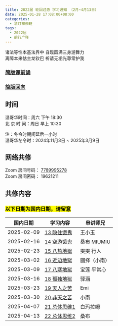 ```yaml
---
title: 2022届 轮回过患 学习通知 （2月~4月13日）
date: 2025-01-28 17:08:00+08:00
categories:
  - 慧灯禅修班
tags:
  - 2022届
  - 前行广释
---
```

诸法等性本基法界中 自现圆满三身游舞力\
离障本来怙主龙钦巴 祈请无垢光尊常护我

### [简版课前诵](https://s3.ap-northeast-1.wasabisys.com/hdcx/hdv/videos/%E5%8A%A0%E8%A1%8C%E7%8F%AD%E7%AE%80%E7%89%88%E8%AF%BE%E5%89%8D%E5%BF%B5%E8%AF%B5.mp4)

### [简版回向](https://s3.ap-northeast-1.wasabisys.com/hdcx/hdv/videos/%E5%9B%9E%E5%90%91(2021%E7%89%88).mp4)

## 时间

温哥华时间：周六 下午 18:30\
北 京 时 间：周日 早上 10:30

注：冬令时期间延后一小时\
温哥华冬令时：2024年11月3日 ~ 2025年3月9日

## 网络共修

Zoom 房间号码： [7789995278](https://us02web.zoom.us/j/7789995278?pwd=VjZmbWJFY2k2K0E5RVB2cTNIQmhqUT09)\
Zoom 房间密码： 19621211

## 共修内容

### <mark>以下日期为国内日期，请留意</mark>

| 国内日期       | 学习内容                                                  | 串讲师兄      |
| ---------- | ----------------------------------------------------- | --------- |
| 2025-02-09 | [13 隐住饿鬼](https://www.huidengchanxiu.net/4jx/3lh/13)  | 王小玉       |
| 2025-02-16 | [14 空游饿鬼](https://www.huidengchanxiu.net/4jx/3lh/14)  | 桑布 MIUMIU |
| 2025-02-23 | [15 八热地狱](https://www.huidengchanxiu.net/4jx/3lh/15)  | 雯雯 行人     |
| 2025-03-02 | [16 近边地狱](https://www.huidengchanxiu.net/4jx/3lh/16)  | 圆择（小南）    |
| 2025-03-09 | [17 八寒地狱](https://www.huidengchanxiu.net/4jx/3lh/17)  | 宝莲 平常心    |
| 2025-03-16 | [18 孤独地狱](https://www.huidengchanxiu.net/4jx/3lh/18)  | 驿涵        |
| 2025-03-23 | [19 天人之苦](https://www.huidengchanxiu.net/4jx/3lh/19)  | Emi       |
| 2025-03-30 | [20 非天之苦](https://www.huidengchanxiu.net/4jx/3lh/20)  | 小南        |
| 2025-04-07 | [21 总体思维1](https://www.huidengchanxiu.net/4jx/3lh/21) | 白玛拉姆      |
| 2025-04-13 | [22 总体思维2](https://www.huidengchanxiu.net/4jx/3lh/22) | 桑布        |
